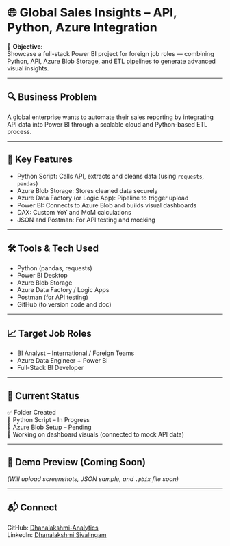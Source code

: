 # 🌐 Global Sales Insights – API, Python, Azure Integration

🚀 **Objective:**  
Showcase a full-stack Power BI project for foreign job roles — combining Python, API, Azure Blob Storage, and ETL pipelines to generate advanced visual insights.

---

## 🔍 Business Problem

A global enterprise wants to automate their sales reporting by integrating API data into Power BI through a scalable cloud and Python-based ETL process.

---

## 🧠 Key Features

- Python Script: Calls API, extracts and cleans data (using `requests`, `pandas`)
- Azure Blob Storage: Stores cleaned data securely
- Azure Data Factory (or Logic App): Pipeline to trigger upload
- Power BI: Connects to Azure Blob and builds visual dashboards
- DAX: Custom YoY and MoM calculations
- JSON and Postman: For API testing and mocking

---

## 🛠️ Tools & Tech Used

- Python (pandas, requests)
- Power BI Desktop  
- Azure Blob Storage  
- Azure Data Factory / Logic Apps  
- Postman (for API testing)  
- GitHub (to version code and doc)  

---

## 📈 Target Job Roles

- BI Analyst – International / Foreign Teams  
- Azure Data Engineer + Power BI  
- Full-Stack BI Developer  

---

## 📂 Current Status

✅ Folder Created  
🔄 Python Script – In Progress  
🔄 Azure Blob Setup – Pending  
📆 Working on dashboard visuals (connected to mock API data)

---

## 📸 Demo Preview (Coming Soon)

*(Will upload screenshots, JSON sample, and `.pbix` file soon)*

---

## 📬 Connect

GitHub: [Dhanalakshmi-Analytics](https://github.com/Dhanalakshmi-Analytics)  
LinkedIn: [Dhanalakshmi Sivalingam](https://www.linkedin.com/in/dhanalakshmi-sivalingam-268699325/)
